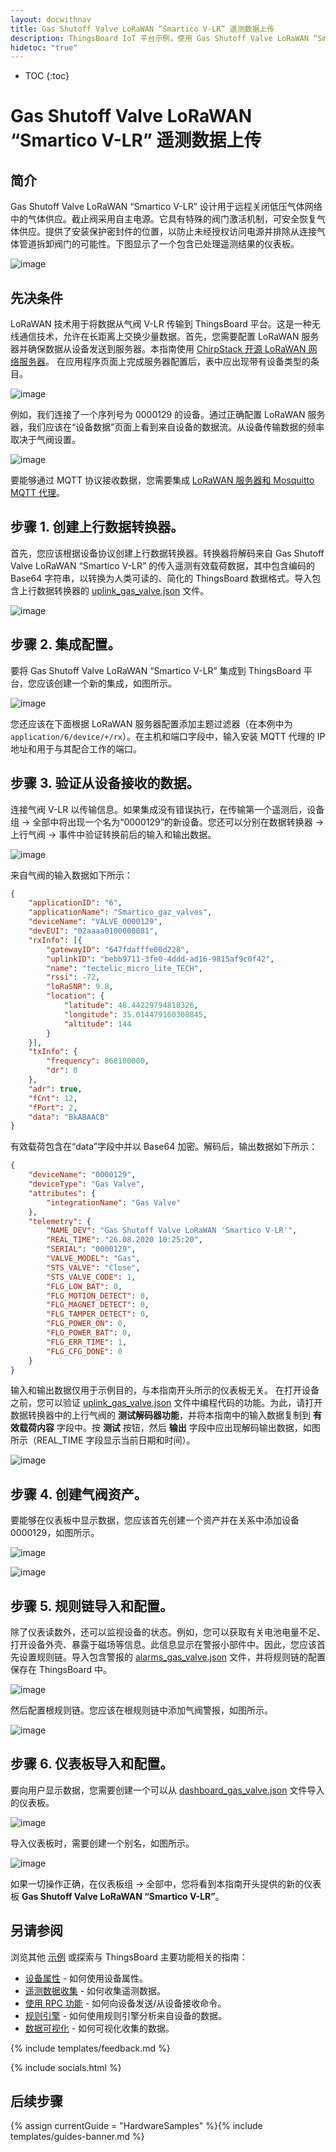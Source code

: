 ```yaml
---
layout: docwithnav
title: Gas Shutoff Valve LoRaWAN “Smartico V-LR” 遥测数据上传
description: ThingsBoard IoT 平台示例，使用 Gas Shutoff Valve LoRaWAN “Smartico V-LR” 通过 MQTT 上传阀门状态数据。
hidetoc: "true"
---
```


* TOC
{:toc}

# Gas Shutoff Valve LoRaWAN “Smartico V-LR” 遥测数据上传
## 简介
Gas Shutoff Valve LoRaWAN “Smartico V-LR” 设计用于远程关闭低压气体网络中的气体供应。截止阀采用自主电源。它具有特殊的阀门激活机制，可安全恢复气体供应。提供了安装保护密封件的位置，以防止未经授权访问电源并排除从连接气体管道拆卸阀门的可能性。下图显示了一个包含已处理遥测结果的仪表板。

![image](/images/samples/smartico/gas-valve-lorawan/MainDash.png)

## 先决条件
LoRaWAN 技术用于将数据从气阀 V-LR 传输到 ThingsBoard 平台。这是一种无线通信技术，允许在长距离上交换少量数据。首先，您需要配置 LoRaWAN 服务器并确保数据从设备发送到服务器。本指南使用 [ChirpStack 开源 LoRaWAN 网络服务器](https://www.chirpstack.io/application-server/)。
在应用程序页面上完成服务器配置后，表中应出现带有设备类型的条目。

![image](/images/samples/smartico/gas-valve-lorawan/Lora1.PNG)

例如，我们连接了一个序列号为 0000129 的设备。通过正确配置 LoRaWAN 服务器，我们应该在“设备数据”页面上看到来自设备的数据流。从设备传输数据的频率取决于气阀设置。

![image](/images/samples/smartico/gas-valve-lorawan/Lora2.PNG)

要能够通过 MQTT 协议接收数据，您需要集成 [LoRaWAN 服务器和 Mosquitto MQTT 代理](https://www.chirpstack.io/application-server/integrations/mqtt/)。
## 步骤 1. 创建上行数据转换器。
首先，您应该根据设备协议创建上行数据转换器。转换器将解码来自 Gas Shutoff Valve LoRaWAN “Smartico V-LR” 的传入遥测有效载荷数据，其中包含编码的 Base64 字符串，以转换为人类可读的、简化的 ThingsBoard 数据格式。导入包含上行数据转换器的 [uplink_gas_valve.json](/docs/samples/smartico/gas-valve-lorawan/resources/uplink_gas_valve.json) 文件。

![image](/images/samples/smartico/gas-valve-lorawan/converter.PNG)

## 步骤 2. 集成配置。
要将 Gas Shutoff Valve LoRaWAN “Smartico V-LR” 集成到 ThingsBoard 平台，您应该创建一个新的集成，如图所示。

![image](/images/samples/smartico/gas-valve-lorawan/integration.PNG)

您还应该在下面根据 LoRaWAN 服务器配置添加主题过滤器（在本例中为 ```application/6/device/+/rx```）。在主机和端口字段中，输入安装 MQTT 代理的 IP 地址和用于与其配合工作的端口。
## 步骤 3. 验证从设备接收的数据。
连接气阀 V-LR 以传输信息。如果集成没有错误执行，在传输第一个遥测后，设备组 → 全部中将出现一个名为“0000129”的新设备。您还可以分别在数据转换器 → 上行气阀 → 事件中验证转换前后的输入和输出数据。

![image](/images/samples/smartico/gas-valve-lorawan/Verifying.PNG)

来自气阀的输入数据如下所示：
```json
{
    "applicationID": "6",
    "applicationName": "Smartico_gaz_valves",
    "deviceName": "VALVE_0000129",
    "devEUI": "02aaaa0100000081",
    "rxInfo": [{
        "gatewayID": "647fdafffe00d228",
        "uplinkID": "bebb9711-3fe0-4ddd-ad16-9815af9c0f42",
        "name": "tectelic_micro_lite_TECH",
        "rssi": -72,
        "loRaSNR": 9.8,
        "location": {
            "latitude": 48.44229794818326,
            "longitude": 35.014479160308845,
            "altitude": 144
        }
    }],
    "txInfo": {
        "frequency": 868100000,
        "dr": 0
    },
    "adr": true,
    "fCnt": 12,
    "fPort": 2,
    "data": "BkABAACB"
}
```
有效载荷包含在“data”字段中并以 Base64 加密。解码后，输出数据如下所示：
```json
{
    "deviceName": "0000129",
    "deviceType": "Gas Valve",
    "attributes": {
        "integrationName": "Gas Valve"
    },
    "telemetry": {
        "NAME_DEV": "Gas Shutoff Valve LoRaWAN 'Smartico V-LR'",
        "REAL_TIME": "26.08.2020 10:25:20",
        "SERIAL": "0000129",
        "VALVE_MODEL": "Gas",
        "STS_VALVE": "Close",
        "STS_VALVE_CODE": 1,
        "FLG_LOW_BAT": 0,
        "FLG_MOTION_DETECT": 0,
        "FLG_MAGNET_DETECT": 0,
        "FLG_TAMPER_DETECT": 0,
        "FLG_POWER_ON": 0,
        "FLG_POWER_BAT": 0,
        "FLG_ERR_TIME": 1,
        "FLG_CFG_DONE": 0
    }
}
```
输入和输出数据仅用于示例目的，与本指南开头所示的仪表板无关。
在打开设备之前，您可以验证 [uplink_gas_valve.json](/docs/samples/smartico/gas-valve-lorawan/resources/uplink_gas_valve.json) 文件中编程代码的功能。为此，请打开数据转换器中的上行气阀的 **测试解码器功能**，并将本指南中的输入数据复制到 **有效载荷内容** 字段中。按 **测试** 按钮，然后 **输出** 字段中应出现解码输出数据，如图所示（REAL_TIME 字段显示当前日期和时间）。

![image](/images/samples/smartico/gas-valve-lorawan/VerifyingUplink.PNG)

## 步骤 4. 创建气阀资产。
要能够在仪表板中显示数据，您应该首先创建一个资产并在关系中添加设备 0000129，如图所示。

![image](/images/samples/smartico/gas-valve-lorawan/asset.PNG)

![image](/images/samples/smartico/gas-valve-lorawan/asset2.PNG)

## 步骤 5. 规则链导入和配置。
除了仪表读数外，还可以监视设备的状态。例如，您可以获取有关电池电量不足、打开设备外壳、暴露于磁场等信息。此信息显示在警报小部件中。因此，您应该首先设置规则链。导入包含警报的 [alarms_gas_valve.json](/docs/samples/smartico/gas-valve-lorawan/resources/alarms_gas_valve.json) 文件，并将规则链的配置保存在 ThingsBoard 中。

![image](/images/samples/smartico/gas-valve-lorawan/alarm1.PNG)

然后配置根规则链。您应该在根规则链中添加气阀警报，如图所示。

![image](/images/samples/smartico/gas-valve-lorawan/alarm2.PNG)

## 步骤 6. 仪表板导入和配置。
要向用户显示数据，您需要创建一个可以从 [dashboard_gas_valve.json](/docs/samples/smartico/gas-valve-lorawan/resources/dashboard_gas_valve.json) 文件导入的仪表板。

![image](/images/samples/smartico/gas-valve-lorawan/dashboard1.PNG)

导入仪表板时，需要创建一个别名，如图所示。

![image](/images/samples/smartico/gas-valve-lorawan/dashboard2.PNG)

如果一切操作正确，在仪表板组 → 全部中，您将看到本指南开头提供的新的仪表板 **Gas Shutoff Valve LoRaWAN “Smartico V-LR”**。

## 另请参阅

浏览其他 [示例](/docs/samples) 或探索与 ThingsBoard 主要功能相关的指南：

- [设备属性](/docs/user-guide/attributes/) - 如何使用设备属性。
- [遥测数据收集](/docs/user-guide/telemetry/) - 如何收集遥测数据。
- [使用 RPC 功能](/docs/user-guide/rpc/) - 如何向设备发送/从设备接收命令。
- [规则引擎](/docs/user-guide/rule-engine/) - 如何使用规则引擎分析来自设备的数据。
- [数据可视化](/docs/user-guide/visualization/) - 如何可视化收集的数据。

{% include templates/feedback.md %}

{% include socials.html %}

## 后续步骤

{% assign currentGuide = "HardwareSamples" %}{% include templates/guides-banner.md %}